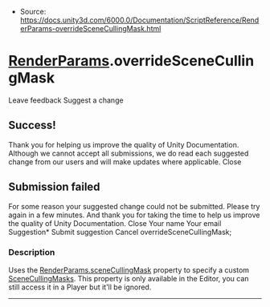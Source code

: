 * Source: https://docs.unity3d.com/6000.0/Documentation/ScriptReference/RenderParams-overrideSceneCullingMask.html

#  [RenderParams](https://docs.unity3d.com/6000.0/Documentation/ScriptReference/RenderParams.html).overrideSceneCullingMask
Leave feedback
Suggest a change
## Success!
Thank you for helping us improve the quality of Unity Documentation. Although we cannot accept all submissions, we do read each suggested change from our users and will make updates where applicable.
Close
## Submission failed
For some reason your suggested change could not be submitted. Please <a>try again</a> in a few minutes. And thank you for taking the time to help us improve the quality of Unity Documentation.
Close
Your name Your email Suggestion* Submit suggestion
Cancel
overrideSceneCullingMask; 
### Description
Uses the [RenderParams.sceneCullingMask](https://docs.unity3d.com/6000.0/Documentation/ScriptReference/RenderParams-sceneCullingMask.html) property to specify a custom [SceneCullingMasks](https://docs.unity3d.com/6000.0/Documentation/ScriptReference/SceneManagement.SceneCullingMasks.html). This property is only available in the Editor, you can still access it in a Player but it'll be ignored.
* * *
